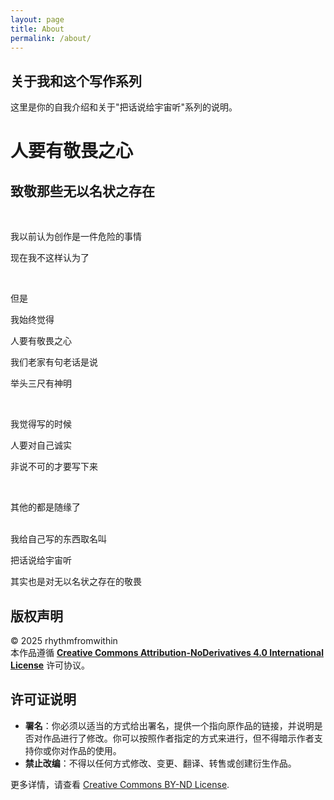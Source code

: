 ```yaml
---
layout: page
title: About
permalink: /about/
---
```


## 关于我和这个写作系列

这里是你的自我介绍和关于"把话说给宇宙听"系列的说明。
# 人要有敬畏之心  

## 致敬那些无以名状之存在 

&nbsp;

我以前认为创作是一件危险的事情  

现在我不这样认为了

&nbsp;

但是  

我始终觉得  

人要有敬畏之心
&nbsp;

我们老家有句老话是说  

举头三尺有神明

&nbsp;

我觉得写的时候  

人要对自己诚实  

非说不可的才要写下来

&nbsp;

其他的都是随缘了  
&nbsp;

我给自己写的东西取名叫  

把话说给宇宙听  

其实也是对无以名状之存在的敬畏  

## 版权声明

© 2025 rhythmfromwithin  
本作品遵循 **[Creative Commons Attribution-NoDerivatives 4.0 International License](https://creativecommons.org/licenses/by-nd/4.0/)** 许可协议。

## 许可证说明

- **署名**：你必须以适当的方式给出署名，提供一个指向原作品的链接，并说明是否对作品进行了修改。你可以按照作者指定的方式来进行，但不得暗示作者支持你或你对作品的使用。
- **禁止改编**：不得以任何方式修改、变更、翻译、转售或创建衍生作品。

更多详情，请查看 [Creative Commons BY-ND License](https://creativecommons.org/licenses/by-nd/4.0/).
